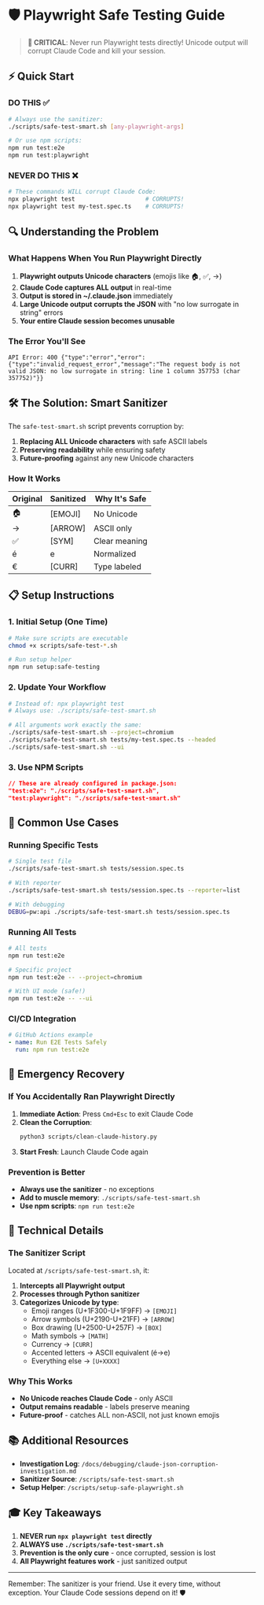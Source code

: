 # 🛡️ Playwright Safe Testing Guide

> **🚨 CRITICAL**: Never run Playwright tests directly! Unicode output will corrupt Claude Code and kill your session.

## ⚡ Quick Start

### DO THIS ✅
```bash
# Always use the sanitizer:
./scripts/safe-test-smart.sh [any-playwright-args]

# Or use npm scripts:
npm run test:e2e
npm run test:playwright
```

### NEVER DO THIS ❌
```bash
# These commands WILL corrupt Claude Code:
npx playwright test                    # CORRUPTS!
npx playwright test my-test.spec.ts    # CORRUPTS!
```

## 🔍 Understanding the Problem

### What Happens When You Run Playwright Directly

1. **Playwright outputs Unicode characters** (emojis like 🏠, ✅, →)
2. **Claude Code captures ALL output** in real-time
3. **Output is stored in ~/.claude.json** immediately
4. **Large Unicode output corrupts the JSON** with "no low surrogate in string" errors
5. **Your entire Claude session becomes unusable**

### The Error You'll See
```
API Error: 400 {"type":"error","error":{"type":"invalid_request_error","message":"The request body is not valid JSON: no low surrogate in string: line 1 column 357753 (char 357752)"}}
```

## 🛠️ The Solution: Smart Sanitizer

The `safe-test-smart.sh` script prevents corruption by:

1. **Replacing ALL Unicode characters** with safe ASCII labels
2. **Preserving readability** while ensuring safety
3. **Future-proofing** against any new Unicode characters

### How It Works

| Original | Sanitized | Why It's Safe |
|----------|-----------|---------------|
| 🏠 | [EMOJI] | No Unicode |
| → | [ARROW] | ASCII only |
| ✅ | [SYM] | Clear meaning |
| é | e | Normalized |
| € | [CURR] | Type labeled |

## 📋 Setup Instructions

### 1. Initial Setup (One Time)
```bash
# Make sure scripts are executable
chmod +x scripts/safe-test-*.sh

# Run setup helper
npm run setup:safe-testing
```

### 2. Update Your Workflow
```bash
# Instead of: npx playwright test
# Always use: ./scripts/safe-test-smart.sh

# All arguments work exactly the same:
./scripts/safe-test-smart.sh --project=chromium
./scripts/safe-test-smart.sh tests/my-test.spec.ts --headed
./scripts/safe-test-smart.sh --ui
```

### 3. Use NPM Scripts
```json
// These are already configured in package.json:
"test:e2e": "./scripts/safe-test-smart.sh",
"test:playwright": "./scripts/safe-test-smart.sh"
```

## 🎯 Common Use Cases

### Running Specific Tests
```bash
# Single test file
./scripts/safe-test-smart.sh tests/session.spec.ts

# With reporter
./scripts/safe-test-smart.sh tests/session.spec.ts --reporter=list

# With debugging
DEBUG=pw:api ./scripts/safe-test-smart.sh tests/session.spec.ts
```

### Running All Tests
```bash
# All tests
npm run test:e2e

# Specific project
npm run test:e2e -- --project=chromium

# With UI mode (safe!)
npm run test:e2e -- --ui
```

### CI/CD Integration
```yaml
# GitHub Actions example
- name: Run E2E Tests Safely
  run: npm run test:e2e
```

## 🚨 Emergency Recovery

### If You Accidentally Ran Playwright Directly

1. **Immediate Action**: Press `Cmd+Esc` to exit Claude Code
2. **Clean the Corruption**:
   ```bash
   python3 scripts/clean-claude-history.py
   ```
3. **Start Fresh**: Launch Claude Code again

### Prevention is Better
- **Always use the sanitizer** - no exceptions
- **Add to muscle memory**: `./scripts/safe-test-smart.sh`
- **Use npm scripts**: `npm run test:e2e`

## 🔧 Technical Details

### The Sanitizer Script
Located at `/scripts/safe-test-smart.sh`, it:

1. **Intercepts all Playwright output**
2. **Processes through Python sanitizer**
3. **Categorizes Unicode by type**:
   - Emoji ranges (U+1F300-U+1F9FF) → `[EMOJI]`
   - Arrow symbols (U+2190-U+21FF) → `[ARROW]`
   - Box drawing (U+2500-U+257F) → `[BOX]`
   - Math symbols → `[MATH]`
   - Currency → `[CURR]`
   - Accented letters → ASCII equivalent (é→e)
   - Everything else → `[U+XXXX]`

### Why This Works
- **No Unicode reaches Claude Code** - only ASCII
- **Output remains readable** - labels preserve meaning
- **Future-proof** - catches ALL non-ASCII, not just known emojis

## 📚 Additional Resources

- **Investigation Log**: `/docs/debugging/claude-json-corruption-investigation.md`
- **Sanitizer Source**: `/scripts/safe-test-smart.sh`
- **Setup Helper**: `/scripts/setup-safe-playwright.sh`

## 🎓 Key Takeaways

1. **NEVER run `npx playwright test` directly**
2. **ALWAYS use `./scripts/safe-test-smart.sh`**
3. **Prevention is the only cure** - once corrupted, session is lost
4. **All Playwright features work** - just sanitized output

---

Remember: The sanitizer is your friend. Use it every time, without exception. Your Claude Code sessions depend on it! 🛡️